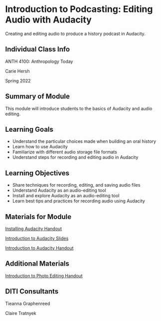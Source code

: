 # Introduction to Podcasting: Editing Audio with Audacity
Creating and editing audio to produce a history podcast in Audacity.


## Individual Class Info
ANTH 4100: Anthropology Today

Carie Hersh

Spring 2022


<h2> Summary of Module </h2>

This module will introduce students to the basics of Audacity and audio editing.

<h2> Learning Goals </h2>

* Understand the particular choices made when building an oral history
* Learn how to use Audacity
* Familiarize with different audio storage file formats
* Understand steps for recording and editing audio in Audacity

<h2> Learning Objectives </h2>

* Share techniques for recording, editing, and saving audio files
* Understand Audacity as an audio-editing tool
* Install and explore Audacity as an audio-editing tool
* Learn best tips and practices for recording audio using Audacity

<h2> Materials for Module </h2>

[Installing Audacity Handout](https://github.com/NULabNortheastern/digitalassignmentshowcase/blob/master/podcasting/anthropology_today-spring2022-hersh/handout-install_audacity.pdf) 

[Introduction to Audacity Slides](https://github.com/NULabNortheastern/digitalassignmentshowcase/blob/master/podcasting/anthropology_today-spring2022-hersh/Audacity%20Slides.pdf) 

[Introduction to Audacity Handout](https://github.com/NULabNortheastern/digitalassignmentshowcase/blob/master/podcasting/anthropology_today-spring2022-hersh/handout-intro_to_audacity.pdf)

<h2> Additional Materials </h2>

[Introduction to Photo Editing Handout](https://github.com/NULabNortheastern/digitalassignmentshowcase/blob/master/podcasting/anthropology_today-spring2022-hersh/Additional%20Materials/handout-intro_to_photo_editing.pdf)

<h2> DITI Consultants </h2>

Tieanna Graphenreed

Claire Tratnyek